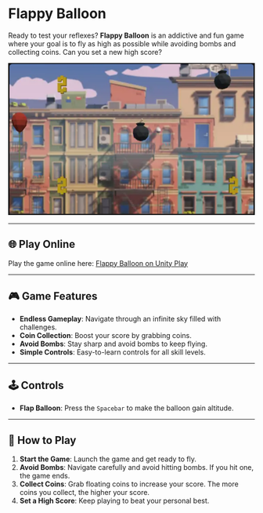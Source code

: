 # Flappy Balloon

Ready to test your reflexes? **Flappy Balloon** is an addictive and fun game where your goal is to fly as high as possible while avoiding bombs and collecting coins. Can you set a new high score?

![Flappy Balloon Game](Flappy_Balloon.png)

---

## 🌐 Play Online

Play the game online here: [Flappy Balloon on Unity Play](https://play.unity.com/en/games/bd59917b-2471-4422-8f78-f1574782066f/flappy-balloon)

---

## 🎮 Game Features

- **Endless Gameplay**: Navigate through an infinite sky filled with challenges.
- **Coin Collection**: Boost your score by grabbing coins.
- **Avoid Bombs**: Stay sharp and avoid bombs to keep flying.
- **Simple Controls**: Easy-to-learn controls for all skill levels.

---

## 🕹️ Controls

- **Flap Balloon**: Press the `Spacebar` to make the balloon gain altitude.

---

## 📖 How to Play

1. **Start the Game**: Launch the game and get ready to fly.
2. **Avoid Bombs**: Navigate carefully and avoid hitting bombs. If you hit one, the game ends.
3. **Collect Coins**: Grab floating coins to increase your score. The more coins you collect, the higher your score.
4. **Set a High Score**: Keep playing to beat your personal best.
